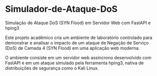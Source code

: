 # Simulador-de-Ataque-DoS
Simulação de Ataque DoS (SYN Flood) em Servidor Web com FastAPI e hping3

Este projeto acadêmico cria um ambiente de laboratório controlado para demonstrar e analisar o impacto de um ataque de Negação de Serviço (DoS) de Camada 4 (SYN Flood) em uma aplicação web moderna.

O ambiente consiste em um servidor web assíncrono desenvolvido com FastAPI e em um ataque simulado pela ferramenta hping3, nativa de distribuições de segurança como o Kali Linux.
